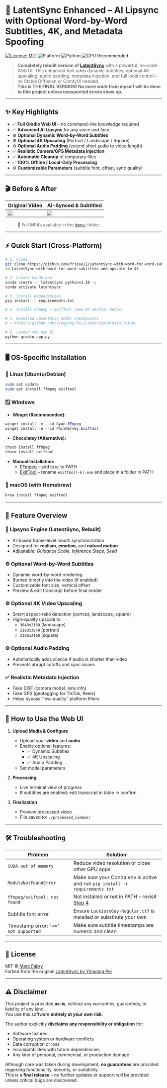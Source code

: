 # 🎤 LatentSync Enhanced – AI Lipsync with Optional Word-by-Word Subtitles, 4K, and Metadata Spoofing

[![License: MIT](https://img.shields.io/badge/License-MIT-yellow.svg)](https://opensource.org/licenses/MIT)
![Platform](https://img.shields.io/badge/platform-Windows%20%7C%20macOS%20%7C%20Linux-blue.svg)
![Python](https://img.shields.io/badge/python-3.10-blue)
![GPU Recommended](https://img.shields.io/badge/GPU-NVIDIA%20CUDA%20Recommended-green)

> **Completely rebuilt version of [LatentSync](https://github.com/Yingqing-Pei/LatentSync)** with a powerful, no-code Web UI. This enhanced fork adds dynamic subtitles, optional 4K upscaling, audio padding, metadata injection, and full local control – no Stable Diffusion or ComfyUI needed.  
> **This is THE FINAL VERSION! No more work from myself will be done to this project unless unexpected errors show up.**

---

## ✨ Key Highlights

- ✅ **Full Gradio Web UI** – no command-line knowledge required  
- ✅ **Advanced AI Lipsync** for any voice and face  
- ⚙️ **Optional Dynamic Word-by-Word Subtitles**  
- ⚙️ **Optional 4K Upscaling** (Portrait / Landscape / Square)  
- ⚙️ **Optional Audio Padding** (extend short audio to video length)  
- ✅ **Realistic Camera/GPS Metadata Injection**  
- ✅ **Automatic Cleanup** of temporary files  
- ✅ **100% Offline / Local-Only Processing**  
- ⚙️ **Customizable Parameters** (subtitle font, offset, sync quality)  

---

## 🎬 Before & After

| Original Video | AI-Synced & Subtitled |
|----------------|------------------------|
| ![](demo/before.gif) | ![](demo/after.gif) |

> 🎥 Full MP4s available in the [`demo/`](demo/) folder.

---

## ⚡ Quick Start (Cross-Platform)

```bash
# 1. Clone
git clone https://github.com/frisse11/LatentSync-with-word-for-word-subtitles-and-upscale-to-4k.git
cd LatentSync-with-word-for-word-subtitles-and-upscale-to-4k

# 2. Create Conda env
conda create -n latentsync python=3.10 -y
conda activate latentsync

# 3. Install dependencies
pip install -r requirements.txt

# 4. Install FFmpeg + ExifTool (see OS section below)

# 5. Download LatentSync model checkpoints
# → https://github.com/Yingqing-Pei/LatentSync#installation

# 6. Launch the Web UI
python gradio_app.py
```

---

## 🖥️ OS-Specific Installation

### 🐧 Linux (Ubuntu/Debian)
```bash
sudo apt update
sudo apt install ffmpeg exiftool
```

### 🪟 Windows

- **Winget (Recommended):**
```powershell
winget install -e --id Gyan.FFmpeg
winget install -e --id PhilHarvey.ExifTool
```

- **Chocolatey (Alternative):**
```powershell
choco install ffmpeg
choco install exiftool
```

- **Manual Installation:**
  - [FFmpeg](https://ffmpeg.org/download.html) – add `bin/` to PATH
  - [ExifTool](https://exiftool.org/install.html#windows) – rename `exiftool(-k).exe` and place in a folder in PATH

### 🍎 macOS (with Homebrew)
```bash
brew install ffmpeg exiftool
```

---

## 🧠 Feature Overview

### 🔁 **Lipsync Engine (LatentSync, Rebuilt)**
- AI-based frame-level mouth synchronization
- Designed for **realism**, **emotion**, and **natural motion**
- Adjustable: *Guidance Scale*, *Inference Steps*, *Seed*

### ⚙️ **Optional Word-by-Word Subtitles**
- Dynamic word-by-word rendering
- Burned directly into the video (if enabled)
- Customizable font size, vertical offset
- Preview & edit transcript before final render

### ⚙️ **Optional 4K Video Upscaling**
- Smart aspect-ratio detection (portrait, landscape, square)
- High-quality upscale to:
  - `3840x2160` (landscape)
  - `2160x3840` (portrait)
  - `2160x2160` (square)

### ⚙️ **Optional Audio Padding**
- Automatically adds silence if audio is shorter than video
- Prevents abrupt cutoffs and sync issues

### ✅ **Realistic Metadata Injection**
- Fake EXIF (camera model, lens info)
- Fake GPS (geotagging for TikTok, Reels)
- Helps bypass “low-quality” platform filters

---

## 🧪 How to Use the Web UI

1. **Upload Media & Configure**
   - Upload your **video** and **audio**
   - Enable optional features:
     - ✅ Dynamic Subtitles
     - ✅ 4K Upscaling
     - ✅ Audio Padding
   - Set model parameters

2. **Processing**
   - Live terminal view of progress
   - If subtitles are enabled: edit transcript in table → confirm

3. **Finalization**
   - Preview processed video
   - File saved to: `./processed_videos/`

---

## 🛠️ Troubleshooting

| Problem | Solution |
|--------|----------|
| `CUDA out of memory` | Reduce video resolution or close other GPU apps |
| `ModuleNotFoundError` | Make sure your Conda env is active and run `pip install -r requirements.txt` |
| `ffmpeg/exiftool: not found` | Not installed or not in PATH – revisit [Step 4](#step-4-install-ffmpeg--exiftool) |
| Subtitle font error | Ensure `LuckiestGuy-Regular.ttf` is installed or substitute your own |
| Timestamp error: `‘<=’ not supported` | Make sure subtitle timestamps are numeric and clean |

---

## 📄 License

MIT © [Marc Fabry](https://github.com/frisse11)  
Forked from the original [LatentSync by Yingqing Pei](https://github.com/Yingqing-Pei/LatentSync)

---

## ⚠️ Disclaimer

This project is provided **as-is**, without any warranties, guarantees, or liability of any kind.  
You use this software **entirely at your own risk**.

The author explicitly **disclaims any responsibility or obligation** for:

- Software failures  
- Operating system or hardware conflicts  
- Data corruption or loss  
- Incompatibilities with future dependencies  
- Any kind of personal, commercial, or production damage  

Although care was taken during development, **no guarantees** are provided regarding functionality, security, or suitability.  
This is a **final release** – no further updates or support will be provided unless critical bugs are discovered.

